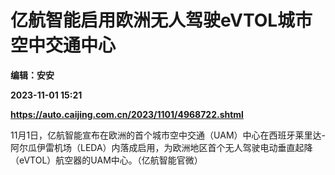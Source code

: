 # 亿航智能启用欧洲无人驾驶eVTOL城市空中交通中心
**编辑：安安**

**2023-11-01 15:21**

**https://auto.caijing.com.cn/2023/1101/4968722.shtml**

11月1日，亿航智能宣布在欧洲的首个城市空中交通（UAM）中心在西班牙莱里达-阿尔瓜伊雷机场（LEDA）内落成启用，为欧洲地区首个无人驾驶电动垂直起降（eVTOL）航空器的UAM中心。（亿航智能官微）